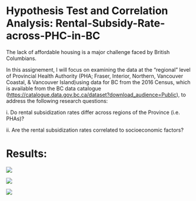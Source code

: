 # Hypothesis Test and Correlation Analysis: Rental-Subsidy-Rate-across-PHC-in-BC

The lack of affordable housing is a major challenge faced by British Columbians. 

In this assignement, I will focus on examining the data at the “regional” level of Provincial Health Authority (PHA; Fraser, Interior, Northern, Vancouver Coastal, & Vancouver Island)using data for BC from the 2016 Census, which is available from the BC data catalogue (https://catalogue.data.gov.bc.ca/dataset?download_audience=Public), to address the following research questions:

i. Do rental subsidization rates differ across regions of the Province (i.e. PHAs)?

ii. Are the rental subsidization rates correlated to socioeconomic factors?

# Results:

![](https://github.com/JennyYu2017/Hypothesis-Test-and-Correlation-Analysis-Rental-Subsidy-Rate-across-PHC-in-BC/blob/master/Plots/Figure%201.png)


![](https://github.com/JennyYu2017/Hypothesis-Test-and-Correlation-Analysis-Rental-Subsidy-Rate-across-PHC-in-BC/blob/master/Plots/Figure%202.png)


![](https://github.com/JennyYu2017/Hypothesis-Test-and-Correlation-Analysis-Rental-Subsidy-Rate-across-PHC-in-BC/blob/master/Plots/Figure%203.png)
